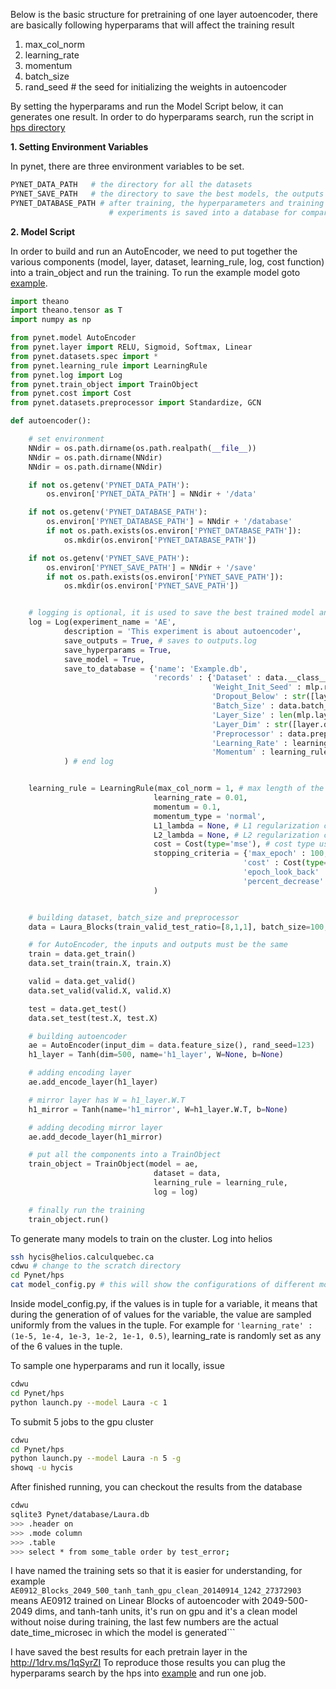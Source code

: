 
Below is the basic structure for pretraining of one layer autoencoder,
there are basically following hyperparams that will affect the training result
1. max_col_norm
2. learning_rate
3. momentum
4. batch_size
5. rand_seed # the seed for initializing the weights in autoencoder

By setting the hyperparams and run the Model Script below, it can generates one result.
In order to do hyperparams search, run the script in [hps directory](../hps/)

__1. Setting Environment Variables__

In pynet, there are three environment variables to be set.

```python
PYNET_DATA_PATH   # the directory for all the datasets
PYNET_SAVE_PATH   # the directory to save the best models, the outputs logs and the hyperparameters
PYNET_DATABASE_PATH # after training, the hyperparameters and training results from various
                      # experiments is saved into a database for comparisions
```

__2. Model Script__

In order to build and run an AutoEncoder, we need to put together the various components
(model, layer, dataset, learning_rule, log, cost function) into a train_object and run the
training. To run the example model goto [example](../example/AE_example.py).

```python
import theano
import theano.tensor as T
import numpy as np

from pynet.model AutoEncoder
from pynet.layer import RELU, Sigmoid, Softmax, Linear
from pynet.datasets.spec import *
from pynet.learning_rule import LearningRule
from pynet.log import Log
from pynet.train_object import TrainObject
from pynet.cost import Cost
from pynet.datasets.preprocessor import Standardize, GCN

def autoencoder():

    # set environment
    NNdir = os.path.dirname(os.path.realpath(__file__))
    NNdir = os.path.dirname(NNdir)
    NNdir = os.path.dirname(NNdir)

    if not os.getenv('PYNET_DATA_PATH'):
        os.environ['PYNET_DATA_PATH'] = NNdir + '/data'

    if not os.getenv('PYNET_DATABASE_PATH'):
        os.environ['PYNET_DATABASE_PATH'] = NNdir + '/database'
        if not os.path.exists(os.environ['PYNET_DATABASE_PATH']):
            os.mkdir(os.environ['PYNET_DATABASE_PATH'])

    if not os.getenv('PYNET_SAVE_PATH'):
        os.environ['PYNET_SAVE_PATH'] = NNdir + '/save'
        if not os.path.exists(os.environ['PYNET_SAVE_PATH']):
            os.mkdir(os.environ['PYNET_SAVE_PATH'])


    # logging is optional, it is used to save the best trained model and records the training result to a database
    log = Log(experiment_name = 'AE',
            description = 'This experiment is about autoencoder',
            save_outputs = True, # saves to outputs.log
            save_hyperparams = True,
            save_model = True,
            save_to_database = {'name': 'Example.db',
                                'records' : {'Dataset' : data.__class__.__name__,
                                             'Weight_Init_Seed' : mlp.rand_seed,
                                             'Dropout_Below' : str([layer.dropout_below for layer in mlp.layers]),
                                             'Batch_Size' : data.batch_size,
                                             'Layer_Size' : len(mlp.layers),
                                             'Layer_Dim' : str([layer.dim for layer in mlp.layers]),
                                             'Preprocessor' : data.preprocessor.__class__.__name__,
                                             'Learning_Rate' : learning_rule.learning_rate,
                                             'Momentum' : learning_rule.momentum}}
            ) # end log


    learning_rule = LearningRule(max_col_norm = 1, # max length of the weight vector from lower layer going into upper neuron
                                learning_rate = 0.01,
                                momentum = 0.1,
                                momentum_type = 'normal',
                                L1_lambda = None, # L1 regularization coefficient
                                L2_lambda = None, # L2 regularization coefficient
                                cost = Cost(type='mse'), # cost type use for backprop during training
                                stopping_criteria = {'max_epoch' : 100, # maximum number of epochs for the training
                                                    'cost' : Cost(type='mse'), # cost type use for testing the quality of the trained model
                                                    'epoch_look_back' : 10, # number of epoch to look back for error improvement
                                                    'percent_decrease' : 0.001} # requires at least 0.001 = 0.1% decrease in error when look back of 10 epochs
                                )


    # building dataset, batch_size and preprocessor
    data = Laura_Blocks(train_valid_test_ratio=[8,1,1], batch_size=100, preprocessor=GCN())

    # for AutoEncoder, the inputs and outputs must be the same
    train = data.get_train()
    data.set_train(train.X, train.X)

    valid = data.get_valid()
    data.set_valid(valid.X, valid.X)

    test = data.get_test()
    data.set_test(test.X, test.X)

    # building autoencoder
    ae = AutoEncoder(input_dim = data.feature_size(), rand_seed=123)
    h1_layer = Tanh(dim=500, name='h1_layer', W=None, b=None)

    # adding encoding layer
    ae.add_encode_layer(h1_layer)

    # mirror layer has W = h1_layer.W.T
    h1_mirror = Tanh(name='h1_mirror', W=h1_layer.W.T, b=None)

    # adding decoding mirror layer
    ae.add_decode_layer(h1_mirror)

    # put all the components into a TrainObject
    train_object = TrainObject(model = ae,
                                dataset = data,
                                learning_rule = learning_rule,
                                log = log)

    # finally run the training
    train_object.run()

```

To generate many models to train on the cluster. Log into helios

```bash
ssh hycis@helios.calculquebec.ca
cdwu # change to the scratch directory
cd Pynet/hps
cat model_config.py # this will show the configurations of different models
```

Inside model_config.py, if the values is in tuple for a variable, it means that during the generation of
of values for the variable, the value are sampled uniformly from the values in the tuple.
For example for
```'learning_rate' : (1e-5, 1e-4, 1e-3, 1e-2, 1e-1, 0.5)```,
learning_rate is randomly set as any of the 6 values in the tuple.

To sample one hyperparams and run it locally, issue
```bash
cdwu
cd Pynet/hps
python launch.py --model Laura -c 1
```
To submit 5 jobs to the gpu cluster
```bash
cdwu
cd Pynet/hps
python launch.py --model Laura -n 5 -g
showq -u hycis
```

After finished running, you can checkout the results from the database
```bash
cdwu
sqlite3 Pynet/database/Laura.db
>>> .header on
>>> .mode column
>>> .table
>>> select * from some_table order by test_error;
```

I have named the training sets so that it is easier for understanding, for example
```AE0912_Blocks_2049_500_tanh_tanh_gpu_clean_20140914_1242_27372903```
means AE0912 trained on Linear Blocks of autoencoder with 2049-500-2049 dims, and tanh-tanh units,
it's run on gpu and it's a clean model without noise during training, the last few numbers are the
actual date_time_microsec in which the model is generated```


I have saved the best results for each pretrain layer in the http://1drv.ms/1qSyrZI
To reproduce those results you can plug the hyperparams search by the hps into [example](../example/AE_example.py)
and run one job.
